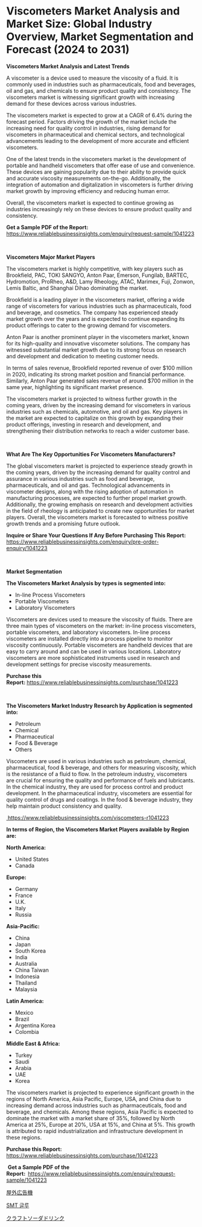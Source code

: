 <p><h1>Viscometers Market Analysis and Market Size: Global Industry Overview, Market Segmentation and Forecast (2024 to 2031)</h1></p><p><strong>Viscometers Market Analysis and Latest Trends</strong></p>
<p><p>A viscometer is a device used to measure the viscosity of a fluid. It is commonly used in industries such as pharmaceuticals, food and beverages, oil and gas, and chemicals to ensure product quality and consistency. The viscometers market is witnessing significant growth with increasing demand for these devices across various industries.</p><p>The viscometers market is expected to grow at a CAGR of 6.4% during the forecast period. Factors driving the growth of the market include the increasing need for quality control in industries, rising demand for viscometers in pharmaceutical and chemical sectors, and technological advancements leading to the development of more accurate and efficient viscometers.</p><p>One of the latest trends in the viscometers market is the development of portable and handheld viscometers that offer ease of use and convenience. These devices are gaining popularity due to their ability to provide quick and accurate viscosity measurements on-the-go. Additionally, the integration of automation and digitalization in viscometers is further driving market growth by improving efficiency and reducing human error.</p><p>Overall, the viscometers market is expected to continue growing as industries increasingly rely on these devices to ensure product quality and consistency.</p></p>
<p><strong>Get a Sample PDF of the Report:&nbsp;</strong> <a href="https://www.reliablebusinessinsights.com/enquiry/request-sample/1041223">https://www.reliablebusinessinsights.com/enquiry/request-sample/1041223</a></p>
<p>&nbsp;</p>
<p><strong>Viscometers Major Market Players</strong></p>
<p><p>The viscometers market is highly competitive, with key players such as Brookfield, PAC, TOKI SANGYO, Anton Paar, Emerson, Fungilab, BARTEC, Hydromotion, ProRheo, A&D, Lamy Rheology, ATAC, Marimex, Fuji, Zonwon, Lemis Baltic, and Shanghai Dihao dominating the market. </p><p>Brookfield is a leading player in the viscometers market, offering a wide range of viscometers for various industries such as pharmaceuticals, food and beverage, and cosmetics. The company has experienced steady market growth over the years and is expected to continue expanding its product offerings to cater to the growing demand for viscometers.</p><p>Anton Paar is another prominent player in the viscometers market, known for its high-quality and innovative viscometer solutions. The company has witnessed substantial market growth due to its strong focus on research and development and dedication to meeting customer needs. </p><p>In terms of sales revenue, Brookfield reported revenue of over $100 million in 2020, indicating its strong market position and financial performance. Similarly, Anton Paar generated sales revenue of around $700 million in the same year, highlighting its significant market presence.</p><p>The viscometers market is projected to witness further growth in the coming years, driven by the increasing demand for viscometers in various industries such as chemicals, automotive, and oil and gas. Key players in the market are expected to capitalize on this growth by expanding their product offerings, investing in research and development, and strengthening their distribution networks to reach a wider customer base.</p></p>
<p>&nbsp;</p>
<p><strong>What Are The Key Opportunities For Viscometers Manufacturers?</strong></p>
<p><p>The global viscometers market is projected to experience steady growth in the coming years, driven by the increasing demand for quality control and assurance in various industries such as food and beverage, pharmaceuticals, and oil and gas. Technological advancements in viscometer designs, along with the rising adoption of automation in manufacturing processes, are expected to further propel market growth. Additionally, the growing emphasis on research and development activities in the field of rheology is anticipated to create new opportunities for market players. Overall, the viscometers market is forecasted to witness positive growth trends and a promising future outlook.</p></p>
<p><strong>Inquire or Share Your Questions If Any Before Purchasing This Report:</strong> <a href="https://www.reliablebusinessinsights.com/enquiry/pre-order-enquiry/1041223">https://www.reliablebusinessinsights.com/enquiry/pre-order-enquiry/1041223</a></p>
<p>&nbsp;</p>
<p><strong>Market Segmentation</strong></p>
<p><strong>The Viscometers Market Analysis by types is segmented into:</strong></p>
<p><ul><li>In-line Process Viscometers</li><li>Portable Viscometers</li><li>Laboratory Viscometers</li></ul></p>
<p><p>Viscometers are devices used to measure the viscosity of fluids. There are three main types of viscometers on the market: in-line process viscometers, portable viscometers, and laboratory viscometers. In-line process viscometers are installed directly into a process pipeline to monitor viscosity continuously. Portable viscometers are handheld devices that are easy to carry around and can be used in various locations. Laboratory viscometers are more sophisticated instruments used in research and development settings for precise viscosity measurements.</p></p>
<p><strong>Purchase this Report:&nbsp;</strong><a href="https://www.reliablebusinessinsights.com/purchase/1041223">https://www.reliablebusinessinsights.com/purchase/1041223</a></p>
<p>&nbsp;</p>
<p><strong>The Viscometers Market Industry Research by Application is segmented into:</strong></p>
<p><ul><li>Petroleum</li><li>Chemical</li><li>Pharmaceutical</li><li>Food & Beverage</li><li>Others</li></ul></p>
<p><p>Viscometers are used in various industries such as petroleum, chemical, pharmaceutical, food & beverage, and others for measuring viscosity, which is the resistance of a fluid to flow. In the petroleum industry, viscometers are crucial for ensuring the quality and performance of fuels and lubricants. In the chemical industry, they are used for process control and product development. In the pharmaceutical industry, viscometers are essential for quality control of drugs and coatings. In the food & beverage industry, they help maintain product consistency and quality.</p></p>
<p><a href="https://www.reliablebusinessinsights.com/viscometers-r1041223">&nbsp;https://www.reliablebusinessinsights.com/viscometers-r1041223</a></p>
<p><strong>In terms of Region, the Viscometers Market Players available by Region are:</strong></p>
<p>
    <p> <strong> North America: </strong>
        <ul>
            <li>United States</li>
            <li>Canada</li>
        </ul>
        </p> 
    <p> <strong> Europe: </strong>
        <ul>
            <li>Germany</li>
            <li>France</li>
            <li>U.K.</li>
            <li>Italy</li>
            <li>Russia</li>
        </ul>
        </p> 
    <p> <strong> Asia-Pacific: </strong>
        <ul>
            <li>China</li>
            <li>Japan</li>
            <li>South Korea</li>
            <li>India</li>
            <li>Australia</li>
            <li>China Taiwan</li>
            <li>Indonesia</li>
            <li>Thailand</li>
            <li>Malaysia</li>
        </ul>
        </p> 
    <p> <strong> Latin America: </strong>
        <ul>
            <li>Mexico</li>
            <li>Brazil</li>
            <li>Argentina Korea</li>
            <li>Colombia</li>
        </ul>
        </p> 
    <p> <strong> Middle East & Africa: </strong>
        <ul>
            <li>Turkey</li>
            <li>Saudi</li>
            <li>Arabia</li>
            <li>UAE</li>
            <li>Korea</li>
        </ul>
    </p>
    </p>
<p><p>The viscometers market is projected to experience significant growth in the regions of North America, Asia Pacific, Europe, USA, and China due to increasing demand across industries such as pharmaceuticals, food and beverage, and chemicals. Among these regions, Asia Pacific is expected to dominate the market with a market share of 35%, followed by North America at 25%, Europe at 20%, USA at 15%, and China at 5%. This growth is attributed to rapid industrialization and infrastructure development in these regions.</p></p>
<p><strong>Purchase this Report: </strong><a href="https://www.reliablebusinessinsights.com/purchase/1041223">https://www.reliablebusinessinsights.com/purchase/1041223</a></p>
<p>&nbsp;<strong>Get a Sample PDF of the Report:&nbsp;&nbsp;</strong><a href="https://www.reliablebusinessinsights.com/enquiry/request-sample/1041223">https://www.reliablebusinessinsights.com/enquiry/request-sample/1041223</a></p>
<p><strong></strong></p>
<p><p><a href="https://medium.com/@pattypetd0/%E3%82%A2%E3%82%A6%E3%83%88%E3%83%89%E3%82%A2%E5%BA%83%E5%91%8A%E6%A9%9F%E6%A2%B0%E5%B8%82%E5%A0%B4%E8%AA%BF%E6%9F%BB%E3%83%AC%E3%83%9D%E3%83%BC%E3%83%88%E3%81%AB%E3%81%AF-2024%E5%B9%B4%E3%81%8B%E3%82%892031%E5%B9%B4%E3%81%BE%E3%81%A7%E3%81%AE-%E3%81%AEcagr%E4%BA%88%E6%B8%AC%E3%81%AB%E3%82%88%E3%82%8B%E5%B8%82%E5%A0%B4%E8%A6%8F%E6%A8%A1-%E3%82%B7%E3%82%A7%E3%82%A2-%E6%88%90%E9%95%B7%E7%8E%87%E3%81%AE%E5%88%86%E6%9E%90%E3%81%8C%E5%90%AB%E3%81%BE%E3%82%8C%E3%81%A6%E3%81%84%E3%81%BE%E3%81%99-475f6fa7c2fc">屋外広告機</a></p><p><a href="https://medium.com/@whitneymurphy1982/%EA%B8%80%EB%A1%9C%EB%B2%8C-smt-%EC%A0%91%EC%B0%A9%EC%A0%9C-%EC%8B%9C%EC%9E%A5-%EB%B2%94%EC%9C%84%EC%99%80-2024%EB%85%84%EB%B6%80%ED%84%B0-2031%EB%85%84%EA%B9%8C%EC%A7%80-%EC%98%88%EC%83%81%EB%90%9C-%EB%B9%A0%EB%A5%B4%EA%B2%8C-%EC%84%B1%EC%9E%A5%ED%95%98%EB%8A%94-cagr%EC%9D%98-%EC%8B%AC%EC%B8%B5-%EB%B6%84%EC%84%9D-8c2266fda348">SMT 글루</a></p><p><a href="https://medium.com/@xcbtycgm76/2024%E5%B9%B4%E3%81%8B%E3%82%892031%E5%B9%B4%E3%81%BE%E3%81%A7%E3%81%AE%E6%9C%9F%E9%96%93%E3%81%AE%E3%82%B0%E3%83%AD%E3%83%BC%E3%83%90%E3%83%AB%E3%82%AF%E3%83%A9%E3%83%95%E3%83%88%E3%82%BD%E3%83%BC%E3%83%80%E9%A3%B2%E6%96%99%E5%B8%82%E5%A0%B4%E3%81%AE%E6%A9%9F%E4%BC%9A%E3%81%A8%E4%BA%88%E6%B8%AC-ca74c5919a9d">クラフトソーダドリンク</a></p></p>